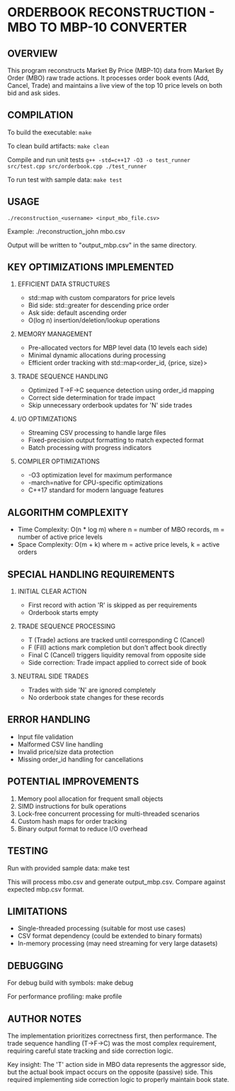ORDERBOOK RECONSTRUCTION - MBO TO MBP-10 CONVERTER
===============================================================================

## OVERVIEW

This program reconstructs Market By Price (MBP-10) data from Market By Order (MBO)
raw trade actions. It processes order book events (Add, Cancel, Trade) and maintains
a live view of the top 10 price levels on both bid and ask sides.

## COMPILATION

To build the executable:
`make`

To clean build artifacts:
`make clean`

Compile and run unit tests
`g++ -std=c++17 -O3 -o test_runner src/test.cpp src/orderbook.cpp
./test_runner`

To run test with sample data:
`make test`

## USAGE

    ./reconstruction_<username> <input_mbo_file.csv>

Example:
./reconstruction_john mbo.csv

Output will be written to "output_mbp.csv" in the same directory.

## KEY OPTIMIZATIONS IMPLEMENTED

1. EFFICIENT DATA STRUCTURES

   - std::map with custom comparators for price levels
   - Bid side: std::greater<double> for descending price order
   - Ask side: default ascending order
   - O(log n) insertion/deletion/lookup operations

2. MEMORY MANAGEMENT

   - Pre-allocated vectors for MBP level data (10 levels each side)
   - Minimal dynamic allocations during processing
   - Efficient order tracking with std::map<order_id, {price, size}>

3. TRADE SEQUENCE HANDLING

   - Optimized T->F->C sequence detection using order_id mapping
   - Correct side determination for trade impact
   - Skip unnecessary orderbook updates for 'N' side trades

4. I/O OPTIMIZATIONS

   - Streaming CSV processing to handle large files
   - Fixed-precision output formatting to match expected format
   - Batch processing with progress indicators

5. COMPILER OPTIMIZATIONS
   - -O3 optimization level for maximum performance
   - -march=native for CPU-specific optimizations
   - C++17 standard for modern language features

## ALGORITHM COMPLEXITY

- Time Complexity: O(n \* log m) where n = number of MBO records, m = number of active price levels
- Space Complexity: O(m + k) where m = active price levels, k = active orders

## SPECIAL HANDLING REQUIREMENTS

1. INITIAL CLEAR ACTION

   - First record with action 'R' is skipped as per requirements
   - Orderbook starts empty

2. TRADE SEQUENCE PROCESSING

   - T (Trade) actions are tracked until corresponding C (Cancel)
   - F (Fill) actions mark completion but don't affect book directly
   - Final C (Cancel) triggers liquidity removal from opposite side
   - Side correction: Trade impact applied to correct side of book

3. NEUTRAL SIDE TRADES
   - Trades with side 'N' are ignored completely
   - No orderbook state changes for these records

## ERROR HANDLING

- Input file validation
- Malformed CSV line handling
- Invalid price/size data protection
- Missing order_id handling for cancellations

## POTENTIAL IMPROVEMENTS

1. Memory pool allocation for frequent small objects
2. SIMD instructions for bulk operations
3. Lock-free concurrent processing for multi-threaded scenarios
4. Custom hash maps for order tracking
5. Binary output format to reduce I/O overhead

## TESTING

Run with provided sample data:
make test

This will process mbo.csv and generate output_mbp.csv.
Compare against expected mbp.csv format.

## LIMITATIONS

- Single-threaded processing (suitable for most use cases)
- CSV format dependency (could be extended to binary formats)
- In-memory processing (may need streaming for very large datasets)

## DEBUGGING

For debug build with symbols:
make debug

For performance profiling:
make profile

## AUTHOR NOTES

The implementation prioritizes correctness first, then performance. The trade
sequence handling (T->F->C) was the most complex requirement, requiring careful
state tracking and side correction logic.

Key insight: The 'T' action side in MBO data represents the aggressor side, but
the actual book impact occurs on the opposite (passive) side. This required
implementing side correction logic to properly maintain book state.
